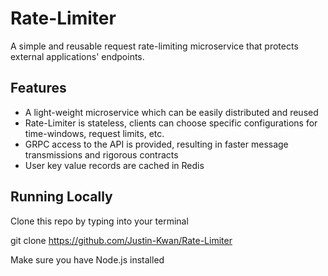 # Rate-Limiter

A simple and reusable request rate-limiting microservice that protects external applications' endpoints.

## Features
- A light-weight microservice which can be easily distributed and reused
- Rate-Limiter is stateless, clients can choose specific configurations for time-windows, request limits, etc.
- GRPC access to the API is provided, resulting in faster message transmissions and rigorous contracts
- User key value records are cached in Redis

## Running Locally

Clone this repo by typing into your terminal

   git clone https://github.com/Justin-Kwan/Rate-Limiter
   
Make sure you have Node.js installed

